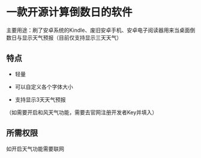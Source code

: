 # 一款开源计算倒数日的软件

主要用途：刷了安卓系统的Kindle、废旧安卓手机、安卓电子阅读器用来当桌面倒数日与显示天气预报（目前仅支持显示三天天气）

## 特点

- 轻量

- 可以自定义各个字体大小

- 支持显示3天天气预报

（如需要开启和风天气功能，需要去官网注册开发者Key并填入）

## 所需权限

如开启天气功能需要联网